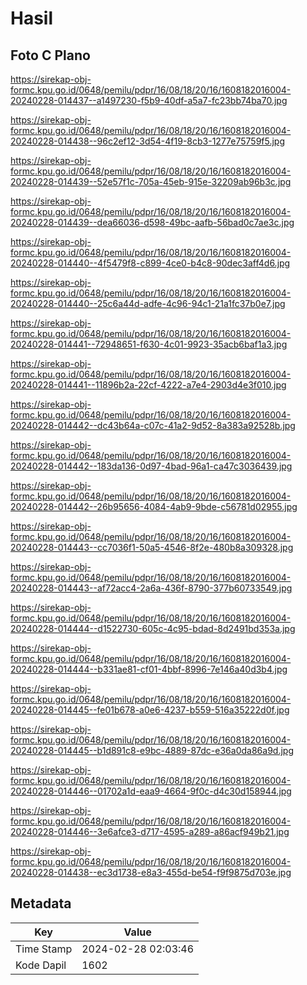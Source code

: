 # Hasil

## Foto C Plano

https://sirekap-obj-formc.kpu.go.id/0648/pemilu/pdpr/16/08/18/20/16/1608182016004-20240228-014437--a1497230-f5b9-40df-a5a7-fc23bb74ba70.jpg

https://sirekap-obj-formc.kpu.go.id/0648/pemilu/pdpr/16/08/18/20/16/1608182016004-20240228-014438--96c2ef12-3d54-4f19-8cb3-1277e75759f5.jpg

https://sirekap-obj-formc.kpu.go.id/0648/pemilu/pdpr/16/08/18/20/16/1608182016004-20240228-014439--52e57f1c-705a-45eb-915e-32209ab96b3c.jpg

https://sirekap-obj-formc.kpu.go.id/0648/pemilu/pdpr/16/08/18/20/16/1608182016004-20240228-014439--dea66036-d598-49bc-aafb-56bad0c7ae3c.jpg

https://sirekap-obj-formc.kpu.go.id/0648/pemilu/pdpr/16/08/18/20/16/1608182016004-20240228-014440--4f5479f8-c899-4ce0-b4c8-90dec3aff4d6.jpg

https://sirekap-obj-formc.kpu.go.id/0648/pemilu/pdpr/16/08/18/20/16/1608182016004-20240228-014440--25c6a44d-adfe-4c96-94c1-21a1fc37b0e7.jpg

https://sirekap-obj-formc.kpu.go.id/0648/pemilu/pdpr/16/08/18/20/16/1608182016004-20240228-014441--72948651-f630-4c01-9923-35acb6baf1a3.jpg

https://sirekap-obj-formc.kpu.go.id/0648/pemilu/pdpr/16/08/18/20/16/1608182016004-20240228-014441--11896b2a-22cf-4222-a7e4-2903d4e3f010.jpg

https://sirekap-obj-formc.kpu.go.id/0648/pemilu/pdpr/16/08/18/20/16/1608182016004-20240228-014442--dc43b64a-c07c-41a2-9d52-8a383a92528b.jpg

https://sirekap-obj-formc.kpu.go.id/0648/pemilu/pdpr/16/08/18/20/16/1608182016004-20240228-014442--183da136-0d97-4bad-96a1-ca47c3036439.jpg

https://sirekap-obj-formc.kpu.go.id/0648/pemilu/pdpr/16/08/18/20/16/1608182016004-20240228-014442--26b95656-4084-4ab9-9bde-c56781d02955.jpg

https://sirekap-obj-formc.kpu.go.id/0648/pemilu/pdpr/16/08/18/20/16/1608182016004-20240228-014443--cc7036f1-50a5-4546-8f2e-480b8a309328.jpg

https://sirekap-obj-formc.kpu.go.id/0648/pemilu/pdpr/16/08/18/20/16/1608182016004-20240228-014443--af72acc4-2a6a-436f-8790-377b60733549.jpg

https://sirekap-obj-formc.kpu.go.id/0648/pemilu/pdpr/16/08/18/20/16/1608182016004-20240228-014444--d1522730-605c-4c95-bdad-8d2491bd353a.jpg

https://sirekap-obj-formc.kpu.go.id/0648/pemilu/pdpr/16/08/18/20/16/1608182016004-20240228-014444--b331ae81-cf01-4bbf-8996-7e146a40d3b4.jpg

https://sirekap-obj-formc.kpu.go.id/0648/pemilu/pdpr/16/08/18/20/16/1608182016004-20240228-014445--fe01b678-a0e6-4237-b559-516a35222d0f.jpg

https://sirekap-obj-formc.kpu.go.id/0648/pemilu/pdpr/16/08/18/20/16/1608182016004-20240228-014445--b1d891c8-e9bc-4889-87dc-e36a0da86a9d.jpg

https://sirekap-obj-formc.kpu.go.id/0648/pemilu/pdpr/16/08/18/20/16/1608182016004-20240228-014446--01702a1d-eaa9-4664-9f0c-d4c30d158944.jpg

https://sirekap-obj-formc.kpu.go.id/0648/pemilu/pdpr/16/08/18/20/16/1608182016004-20240228-014446--3e6afce3-d717-4595-a289-a86acf949b21.jpg

https://sirekap-obj-formc.kpu.go.id/0648/pemilu/pdpr/16/08/18/20/16/1608182016004-20240228-014438--ec3d1738-e8a3-455d-be54-f9f9875d703e.jpg


## Metadata

| Key        | Value               |
| ---------- | ------------------- |
| Time Stamp | 2024-02-28 02:03:46 |
| Kode Dapil | 1602                |



